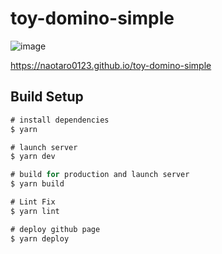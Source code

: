 # toy-domino-simple

![image](https://github.com/user-attachments/assets/ef2444ce-d166-49f4-85e0-101d43cebd44)

https://naotaro0123.github.io/toy-domino-simple

## Build Setup

```ts
# install dependencies
$ yarn

# launch server
$ yarn dev

# build for production and launch server
$ yarn build

# Lint Fix
$ yarn lint

# deploy github page
$ yarn deploy
```
